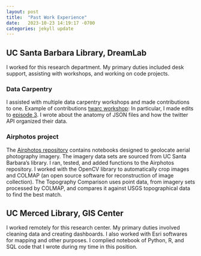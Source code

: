 ```yaml
---
layout: post
title:  "Past Work Experience"
date:   2023-10-23 14:19:17 -0700
categories: jekyll update
---
```


## UC Santa Barbara Library, DreamLab

I worked for this research department. My primary duties included desk support, assisting with workshops, and working on code projects. 

### Data Carpentry

I assisted with multiple data carpentry workshops and made contributions to one. Example of contributions [twarc workshop](https://ucsbcarpentry.github.io/2022-05-26-ucsb-twarc/): 
In particular, I made edits to [episode 3](https://github.com/gnunnelley/gh-pages-copy/blob/gh-pages/_episodes/03-3-tweet-anatomy.md). I wrote about the anatomy of JSON files and how the twitter API organized their data. 

### Airphotos project 

The [Airphotos repository](https://github.com/jonjab/AirPhotos) contains notebooks designed to geolocate aerial photography imagery. The imagery data sets are sourced from UC Santa Barbara’s library. I ran, tested, and added functions to the Airphotos repository. I worked with the OpenCV library to automatically crop images and COLMAP (an open source software for reconstruction of image collection). The Topography Comparison uses point data, from imagery sets processed by COLMAP, and compares it against USGS topographical data to find the best match. 

<!-- 
![](/_pdfs/AirPhotos.pdf)
{% include_relative _pdfs/AirPhotos.pdf %} 
<iframe src="{{ site.url }} assets/pdfs/AirPhotos.pdf" width="100%" height="500" type="application/pdf"></iframe>
{% pdf "{{ site.url }} assets/pdfs/AirPhotos.pdf" no_link %} 
<iframe src="{{ site.url }} assets/pdfs/AirPhotos.pdf" width="100%" height="500" type="application/pdf"></iframe>
[AirPhotos]("{{ site.url }}/_pdfs/AirPhotos.pdf")
<embed src="{{ site.url }} _pdfs/AirPhotos.pdf" width="100%" height="500" type="application/pdf">
<embed src="{{ site.relative_url }} _pdfs/AirPhotos.pdf" width="100%" height="500" type="application/pdf"/>
--->

## UC Merced Library, GIS Center

 I worked remotely for this research center. My primary duties involved cleaning data and creating dashboards. I also worked with Esri softwares for mapping and other purposes. I complied notebook of Python, R, and SQL code that I wrote during my time in this position.

<!---
<iframe src="{{ site.url }} _pdfs/datacleanUCM.pdf" type="application/pdf" width="100%" height="500">
<embed type="text/html" src="/docs/DataCleaningUCM.html" width="100%" height="500">

{% highlight ruby %}
def print_hi(name)
  puts "Hi, #{name}"
end
print_hi('Tom')
#=> prints 'Hi, Tom' to STDOUT.
{% endhighlight %}

[jekyll-docs]: https://jekyllrb.com/docs/home
[jekyll-gh]:   https://github.com/jekyll/jekyll
[jekyll-talk]: https://talk.jekyllrb.com/
-->
